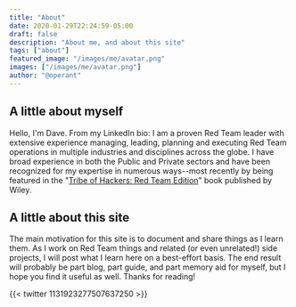 ```yaml
---
title: "About"
date: 2020-01-29T22:24:59-05:00
draft: false
description: "About me, and about this site"
tags: ["about"]
featured_image: "/images/me/avatar.png"
images: ["/images/me/avatar.png"]
author: "@operant"
---
```

## A little about myself

Hello, I'm Dave. From my LinkedIn bio: I am a proven Red Team leader with extensive experience managing, leading, planning and executing Red Team operations in multiple industries and disciplines across the globe. I have broad experience in both the Public and Private sectors and have been recognized for my expertise in numerous ways--most recently by being featured in the "[Tribe of Hackers: Red Team Edition](/toh)" book published by Wiley.

## A little about this site

The main motivation for this site is to document and share things as I learn them. As I work on Red Team things and related (or even unrelated!) side projects, I will post what I learn here on a best-effort basis. The end result will probably be part blog, part guide, and part memory aid for myself, but I hope you find it useful as well. Thanks for reading!

{{< twitter 1131923277507637250 >}}
